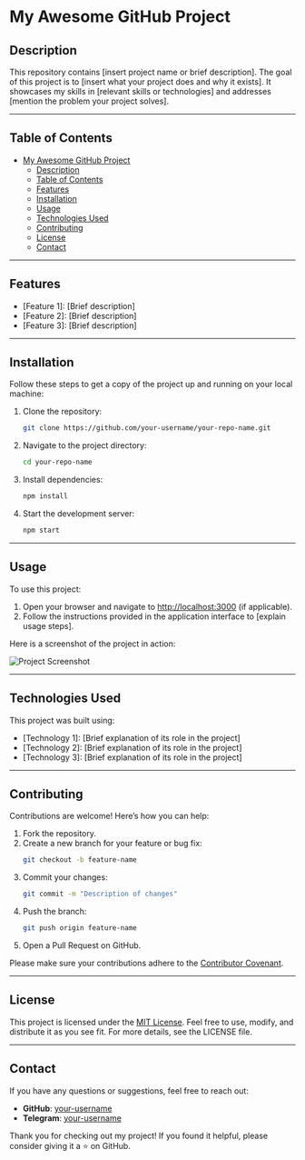 # My Awesome GitHub Project

## Description
This repository contains [insert project name or brief description]. The goal of this project is to [insert what your project does and why it exists]. It showcases my skills in [relevant skills or technologies] and addresses [mention the problem your project solves].

---

## Table of Contents
- [My Awesome GitHub Project](#my-awesome-github-project)
  - [Description](#description)
  - [Table of Contents](#table-of-contents)
  - [Features](#features)
  - [Installation](#installation)
  - [Usage](#usage)
  - [Technologies Used](#technologies-used)
  - [Contributing](#contributing)
  - [License](#license)
  - [Contact](#contact)

---

## Features
- [Feature 1]: [Brief description]
- [Feature 2]: [Brief description]
- [Feature 3]: [Brief description]

---

## Installation
Follow these steps to get a copy of the project up and running on your local machine:

1. Clone the repository:
   ```bash
   git clone https://github.com/your-username/your-repo-name.git
   ```
2. Navigate to the project directory:
   ```bash
   cd your-repo-name
   ```
3. Install dependencies:
   ```bash
   npm install
   ```
4. Start the development server:
   ```bash
   npm start
   ```

---

## Usage
To use this project:
1. Open your browser and navigate to [http://localhost:3000](http://localhost:3000) (if applicable).
2. Follow the instructions provided in the application interface to [explain usage steps].

Here is a screenshot of the project in action:

![Project Screenshot](link-to-screenshot.png)

---

## Technologies Used
This project was built using:
- [Technology 1]: [Brief explanation of its role in the project]
- [Technology 2]: [Brief explanation of its role in the project]
- [Technology 3]: [Brief explanation of its role in the project]

---

## Contributing
Contributions are welcome! Here’s how you can help:
1. Fork the repository.
2. Create a new branch for your feature or bug fix:
   ```bash
   git checkout -b feature-name
   ```
3. Commit your changes:
   ```bash
   git commit -m "Description of changes"
   ```
4. Push the branch:
   ```bash
   git push origin feature-name
   ```
5. Open a Pull Request on GitHub.

Please make sure your contributions adhere to the [Contributor Covenant](https://www.contributor-covenant.org/).

---

## License
This project is licensed under the [MIT License](LICENSE). Feel free to use, modify, and distribute it as you see fit. For more details, see the LICENSE file.

---

## Contact
If you have any questions or suggestions, feel free to reach out:
- **GitHub**: [your-username](https://github.com/your-username)
- **Telegram**: [your-username](t.me/your_username)

Thank you for checking out my project! If you found it helpful, please consider giving it a ⭐ on GitHub.

